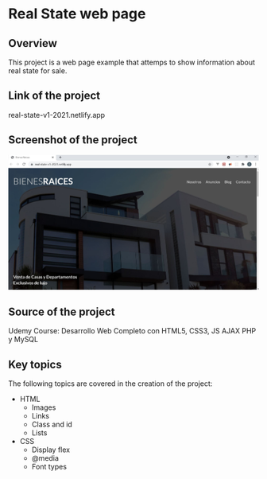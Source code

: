 # Real State web page

## Overview

This project is a web page example that attemps to show information about real state for sale.

## Link of the project

real-state-v1-2021.netlify.app

## Screenshot of the project

![App Screenshot](./img/Capture.jpg)

## Source of the project

Udemy Course: Desarrollo Web Completo con HTML5, CSS3, JS AJAX PHP y MySQL

## Key topics

The following topics are covered in the
creation of the project:

- HTML
  - Images
  - Links
  - Class and id
  - Lists
- CSS
  - Display flex
  - @media
  - Font types

